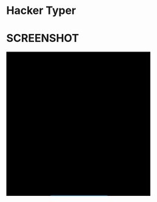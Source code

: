 # Hacker Typer

# SCREENSHOT
<img src="https://github.com/ShakyaSangam/flutter_hackerTyper/blob/main/screenshot/ezgif.com-video-to-gif.gif" width = "380" height="380">
